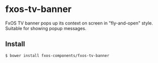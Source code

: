 # fxos-tv-banner
FxOS TV banner pops up its context on screen in "fly-and-open" style.
Suitable for showing popup messages.

## Install

```bash
$ bower install fxos-components/fxos-tv-banner
```
